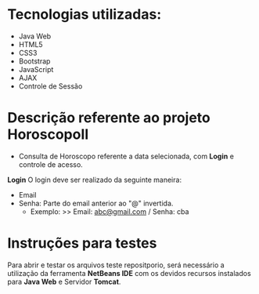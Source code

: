 # Tecnologias utilizadas:
- Java Web
- HTML5
- CSS3
- Bootstrap
- JavaScript
- AJAX
- Controle de Sessão

# Descrição referente ao projeto HoroscopoII
- Consulta de Horoscopo referente a data selecionada, com <b>Login</b> e controle de acesso.

 <b>Login</b>
 O login deve ser realizado da seguinte maneira:
 - Email
 - Senha: Parte do email anterior ao "@" invertida.
    - Exemplo: >> Email: abc@gmail.com  / Senha:  cba

# Instruções para testes
 Para abrir e testar os arquivos teste repositporio, será necessário a utilização da ferramenta <b>NetBeans IDE</b> com os devidos recursos instalados para <b>Java Web</b> e Servidor <b>Tomcat</b>.

